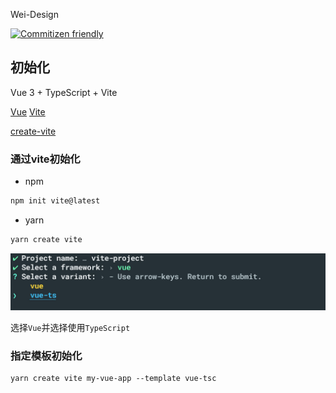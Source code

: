 Wei-Design

[![Commitizen friendly](https://img.shields.io/badge/commitizen-friendly-brightgreen.svg)](http://commitizen.github.io/cz-cli/)

## 初始化

Vue 3 + TypeScript + Vite

[Vue](https://vuejs.org/)
[Vite](https://vitejs.dev/guide/features.html)

[create-vite](https://github.com/vitejs/vite/tree/main/packages/create-vite)

### 通过vite初始化

- npm

```bash
npm init vite@latest
```

- yarn

```bash
yarn create vite
```

![vite-vue-ts.png](static/vite-vue-ts.jpg)

选择`Vue`并选择使用`TypeScript`

### 指定模板初始化

```
yarn create vite my-vue-app --template vue-tsc
```

